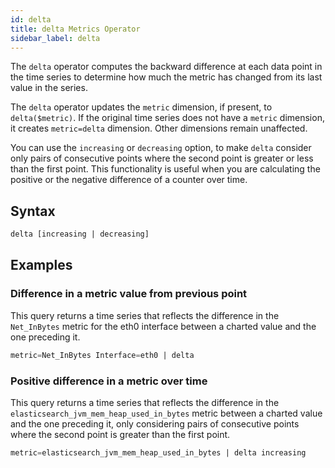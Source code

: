 ```yaml
---
id: delta
title: delta Metrics Operator
sidebar_label: delta
---
```



The `delta` operator computes the backward difference at each data point in the time series to determine how much the metric has changed from its last value in the series.

The `delta` operator updates the `metric` dimension, if present, to `delta($metric)`. If the original time series does not have a `metric` dimension, it creates `metric=delta` dimension. Other dimensions remain unaffected.

You can use the `increasing` or `decreasing` option, to make `delta` consider only pairs of consecutive points where the second point is greater or less than the first point. This functionality is useful when you are calculating the positive or the negative difference of a counter over time.

## Syntax

```sql
delta [increasing | decreasing]
```

## Examples

### Difference in a metric value from previous point

This query returns a time series that reflects the difference in the `Net_InBytes`  metric for the eth0 interface  between a charted value and the one preceding it.

```sql
metric=Net_InBytes Interface=eth0 | delta
```

### Positive difference in a metric over time

This query returns a time series that reflects the difference in the `elasticsearch_jvm_mem_heap_used_in_bytes`  metric between a charted value and the one preceding it, only considering pairs of consecutive points where the second point is greater than the first point.

```sql
metric=elasticsearch_jvm_mem_heap_used_in_bytes | delta increasing
```
